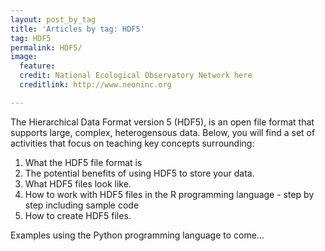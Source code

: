 ```yaml
---
layout: post_by_tag
title: 'Articles by tag: HDF5'
tag: HDF5
permalink: HDF5/
image:
  feature: 
  credit: National Ecological Observatory Network here
  creditlink: http://www.neoninc.org

---
```


The Hierarchical Data Format version 5 (HDF5), is an open file format that supports large, complex, heterogensous data. Below, you will find a set of activities that focus on teaching key concepts surrounding:

1. What the HDF5 file format is
2. The potential benefits of using HDF5 to store your data.
3. What HDF5 files look like.
4. How to work with HDF5 files in the R programming language - step by step including sample code
5. How to create HDF5 files.

Examples using the Python programming language to come...
